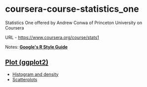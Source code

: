 coursera-course-statistics_one
==============================

Statistics One offered by Andrew Conwa of Princeton University on Coursera

URL - https://www.coursera.org/course/stats1

Notes:
[**Google's R Style Guide**](http://google-styleguide.googlecode.com/svn/trunk/google-r-style.html)

[Plot (ggplot2)](http://wiki.stdout.org/rcookbook/Graphs/)
----------
* [Histogram and density](http://wiki.stdout.org/rcookbook/Graphs/Plotting%20distributions%20\(ggplot2\)/#histogram-and-density-plots)
* [Scatterplots](http://wiki.stdout.org/rcookbook/Graphs/Scatterplots%20\(ggplot2\))